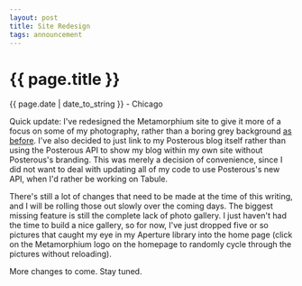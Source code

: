 ```yaml
---
layout: post
title: Site Redesign
tags: announcement
---
```


{{ page.title }}
================

<p class="meta">{{ page.date | date_to_string }} - Chicago</p>

Quick update: I've redesigned the Metamorphium site to give it more of
a focus on some of my photography, rather than a boring grey
background [as before](http://metamorphium.com/old). I've also decided
to just link to my Posterous blog itself rather than using the
Posterous API to show my blog within my own site without Posterous's
branding. This was merely a decision of convenience, since I did not
want to deal with updating all of my code to use Posterous's new API,
when I'd rather be working on Tabule.

There's still a lot of changes that need to be made at the time of
this writing, and I will be rolling those out slowly over the coming
days. The biggest missing feature is still the complete lack of photo
gallery. I just haven't had the time to build a nice gallery, so for
now, I've just dropped five or so pictures that caught my eye in my
Aperture library into the home page (click on the Metamorphium logo on
the homepage to randomly cycle through the pictures without
reloading).

More changes to come. Stay tuned.
